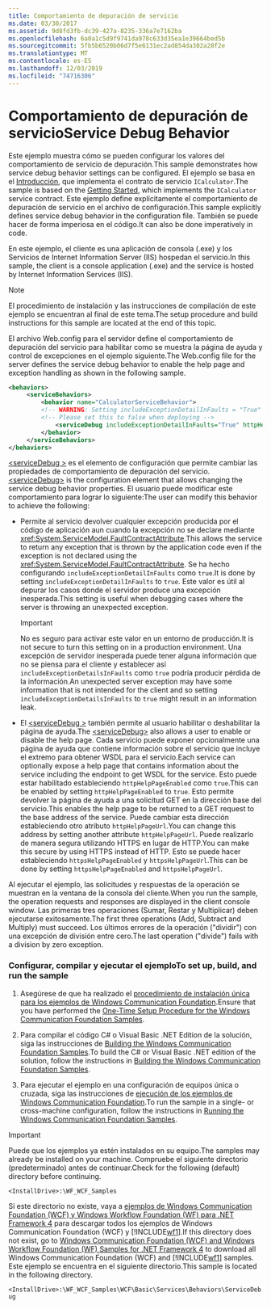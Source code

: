 ```yaml
---
title: Comportamiento de depuración de servicio
ms.date: 03/30/2017
ms.assetid: 9d8fd3fb-dc39-427a-8235-336a7e7162ba
ms.openlocfilehash: 6a0a1c5d9f9741da978c633d35ea1e39664bed5b
ms.sourcegitcommit: 5fb5b6520b06d7f5e6131ec2ad854da302a28f2e
ms.translationtype: MT
ms.contentlocale: es-ES
ms.lasthandoff: 12/03/2019
ms.locfileid: "74716306"
---
```

# <a name="service-debug-behavior"></a><span data-ttu-id="ae007-102">Comportamiento de depuración de servicio</span><span class="sxs-lookup"><span data-stu-id="ae007-102">Service Debug Behavior</span></span>

<span data-ttu-id="ae007-103">Este ejemplo muestra cómo se pueden configurar los valores del comportamiento de servicio de depuración.</span><span class="sxs-lookup"><span data-stu-id="ae007-103">This sample demonstrates how service debug behavior settings can be configured.</span></span> <span data-ttu-id="ae007-104">El ejemplo se basa en el [Introducción](../../../../docs/framework/wcf/samples/getting-started-sample.md), que implementa el contrato de servicio `ICalculator`.</span><span class="sxs-lookup"><span data-stu-id="ae007-104">The sample is based on the [Getting Started](../../../../docs/framework/wcf/samples/getting-started-sample.md), which implements the `ICalculator` service contract.</span></span> <span data-ttu-id="ae007-105">Este ejemplo define explícitamente el comportamiento de depuración de servicio en el archivo de configuración.</span><span class="sxs-lookup"><span data-stu-id="ae007-105">This sample explicitly defines service debug behavior in the configuration file.</span></span> <span data-ttu-id="ae007-106">También se puede hacer de forma imperiosa en el código.</span><span class="sxs-lookup"><span data-stu-id="ae007-106">It can also be done imperatively in code.</span></span>

<span data-ttu-id="ae007-107">En este ejemplo, el cliente es una aplicación de consola (.exe) y los Servicios de Internet Information Server (IIS) hospedan el servicio.</span><span class="sxs-lookup"><span data-stu-id="ae007-107">In this sample, the client is a console application (.exe) and the service is hosted by Internet Information Services (IIS).</span></span>

> [!NOTE]
> <span data-ttu-id="ae007-108">El procedimiento de instalación y las instrucciones de compilación de este ejemplo se encuentran al final de este tema.</span><span class="sxs-lookup"><span data-stu-id="ae007-108">The setup procedure and build instructions for this sample are located at the end of this topic.</span></span>

<span data-ttu-id="ae007-109">El archivo Web.config para el servidor define el comportamiento de depuración del servicio para habilitar como se muestra la página de ayuda y control de excepciones en el ejemplo siguiente.</span><span class="sxs-lookup"><span data-stu-id="ae007-109">The Web.config file for the server defines the service debug behavior to enable the help page and exception handling as shown in the following sample.</span></span>

```xml
<behaviors>
     <serviceBehaviors>
         <behavior name="CalculatorServiceBehavior">
         <!-- WARNING: Setting includeExceptionDetailInFaults = "True" could result in leaking secured server information to the client.-->
         <!-- Please set this to false when deploying -->
             <serviceDebug includeExceptionDetailInFaults="True" httpHelpPageEnabled="True"/>
         </behavior>
     </serviceBehaviors>
</behaviors>
```

<span data-ttu-id="ae007-110">[\<serviceDebug >](../../../../docs/framework/configure-apps/file-schema/wcf/servicedebug.md) es el elemento de configuración que permite cambiar las propiedades de comportamiento de depuración del servicio.</span><span class="sxs-lookup"><span data-stu-id="ae007-110">[\<serviceDebug>](../../../../docs/framework/configure-apps/file-schema/wcf/servicedebug.md) is the configuration element that allows changing the service debug behavior properties.</span></span> <span data-ttu-id="ae007-111">El usuario puede modificar este comportamiento para lograr lo siguiente:</span><span class="sxs-lookup"><span data-stu-id="ae007-111">The user can modify this behavior to achieve the following:</span></span>

- <span data-ttu-id="ae007-112">Permite al servicio devolver cualquier excepción producida por el código de aplicación aun cuando la excepción no se declare mediante <xref:System.ServiceModel.FaultContractAttribute>.</span><span class="sxs-lookup"><span data-stu-id="ae007-112">This allows the service to return any exception that is thrown by the application code even if the exception is not declared using the <xref:System.ServiceModel.FaultContractAttribute>.</span></span> <span data-ttu-id="ae007-113">Se ha hecho configurando `includeExceptionDetailInFaults` como `true`.</span><span class="sxs-lookup"><span data-stu-id="ae007-113">It is done by setting `includeExceptionDetailInFaults` to `true`.</span></span> <span data-ttu-id="ae007-114">Este valor es útil al depurar los casos donde el servidor produce una excepción inesperada.</span><span class="sxs-lookup"><span data-stu-id="ae007-114">This setting is useful when debugging cases where the server is throwing an unexpected exception.</span></span>

  > [!IMPORTANT]
  > <span data-ttu-id="ae007-115">No es seguro para activar este valor en un entorno de producción.</span><span class="sxs-lookup"><span data-stu-id="ae007-115">It is not secure to turn this setting on in a production environment.</span></span> <span data-ttu-id="ae007-116">Una excepción de servidor inesperada puede tener alguna información que no se piensa para el cliente y establecer así `includeExceptionDetailsInFaults` como `true` podría producir pérdida de la información.</span><span class="sxs-lookup"><span data-stu-id="ae007-116">An unexpected server exception may have some information that is not intended for the client and so setting `includeExceptionDetailsInFaults` to `true` might result in an information leak.</span></span>

- <span data-ttu-id="ae007-117">El [\<serviceDebug >](../../../../docs/framework/configure-apps/file-schema/wcf/servicedebug.md) también permite al usuario habilitar o deshabilitar la página de ayuda.</span><span class="sxs-lookup"><span data-stu-id="ae007-117">The [\<serviceDebug>](../../../../docs/framework/configure-apps/file-schema/wcf/servicedebug.md) also allows a user to enable or disable the help page.</span></span> <span data-ttu-id="ae007-118">Cada servicio puede exponer opcionalmente una página de ayuda que contiene información sobre el servicio que incluye el extremo para obtener WSDL para el servicio.</span><span class="sxs-lookup"><span data-stu-id="ae007-118">Each service can optionally expose a help page that contains information about the service including the endpoint to get WSDL for the service.</span></span> <span data-ttu-id="ae007-119">Esto puede estar habilitado estableciendo `httpHelpPageEnabled` como `true`.</span><span class="sxs-lookup"><span data-stu-id="ae007-119">This can be enabled by setting `httpHelpPageEnabled` to `true`.</span></span> <span data-ttu-id="ae007-120">Esto permite devolver la página de ayuda a una solicitud GET en la dirección base del servicio.</span><span class="sxs-lookup"><span data-stu-id="ae007-120">This enables the help page to be returned to a GET request to the base address of the service.</span></span> <span data-ttu-id="ae007-121">Puede cambiar esta dirección estableciendo otro atributo `httpHelpPageUrl`.</span><span class="sxs-lookup"><span data-stu-id="ae007-121">You can change this address by setting another attribute `httpHelpPageUrl`.</span></span> <span data-ttu-id="ae007-122">Puede realizarlo de manera segura utilizando HTTPS en lugar de HTTP.</span><span class="sxs-lookup"><span data-stu-id="ae007-122">You can make this secure by using HTTPS instead of HTTP.</span></span> <span data-ttu-id="ae007-123">Esto se puede hacer estableciendo `httpsHelpPageEnabled` y `httpsHelpPageUrl`.</span><span class="sxs-lookup"><span data-stu-id="ae007-123">This can be done by setting `httpsHelpPageEnabled` and `httpsHelpPageUrl`.</span></span>

<span data-ttu-id="ae007-124">Al ejecutar el ejemplo, las solicitudes y respuestas de la operación se muestran en la ventana de la consola del cliente.</span><span class="sxs-lookup"><span data-stu-id="ae007-124">When you run the sample, the operation requests and responses are displayed in the client console window.</span></span> <span data-ttu-id="ae007-125">Las primeras tres operaciones (Sumar, Restar y Multiplicar) deben ejecutarse exitosamente.</span><span class="sxs-lookup"><span data-stu-id="ae007-125">The first three operations (Add, Subtract and Multiply) must succeed.</span></span> <span data-ttu-id="ae007-126">Los últimos errores de la operación ("dividir") con una excepción de división entre cero.</span><span class="sxs-lookup"><span data-stu-id="ae007-126">The last operation ("divide") fails with a division by zero exception.</span></span>

### <a name="to-set-up-build-and-run-the-sample"></a><span data-ttu-id="ae007-127">Configurar, compilar y ejecutar el ejemplo</span><span class="sxs-lookup"><span data-stu-id="ae007-127">To set up, build, and run the sample</span></span>

1. <span data-ttu-id="ae007-128">Asegúrese de que ha realizado el [procedimiento de instalación única para los ejemplos de Windows Communication Foundation](../../../../docs/framework/wcf/samples/one-time-setup-procedure-for-the-wcf-samples.md).</span><span class="sxs-lookup"><span data-stu-id="ae007-128">Ensure that you have performed the [One-Time Setup Procedure for the Windows Communication Foundation Samples](../../../../docs/framework/wcf/samples/one-time-setup-procedure-for-the-wcf-samples.md).</span></span>

2. <span data-ttu-id="ae007-129">Para compilar el código C# o Visual Basic .NET Edition de la solución, siga las instrucciones de [Building the Windows Communication Foundation Samples](../../../../docs/framework/wcf/samples/building-the-samples.md).</span><span class="sxs-lookup"><span data-stu-id="ae007-129">To build the C# or Visual Basic .NET edition of the solution, follow the instructions in [Building the Windows Communication Foundation Samples](../../../../docs/framework/wcf/samples/building-the-samples.md).</span></span>

3. <span data-ttu-id="ae007-130">Para ejecutar el ejemplo en una configuración de equipos única o cruzada, siga las instrucciones de [ejecución de los ejemplos de Windows Communication Foundation](../../../../docs/framework/wcf/samples/running-the-samples.md).</span><span class="sxs-lookup"><span data-stu-id="ae007-130">To run the sample in a single- or cross-machine configuration, follow the instructions in [Running the Windows Communication Foundation Samples](../../../../docs/framework/wcf/samples/running-the-samples.md).</span></span>

> [!IMPORTANT]
> <span data-ttu-id="ae007-131">Puede que los ejemplos ya estén instalados en su equipo.</span><span class="sxs-lookup"><span data-stu-id="ae007-131">The samples may already be installed on your machine.</span></span> <span data-ttu-id="ae007-132">Compruebe el siguiente directorio (predeterminado) antes de continuar.</span><span class="sxs-lookup"><span data-stu-id="ae007-132">Check for the following (default) directory before continuing.</span></span>
>
> `<InstallDrive>:\WF_WCF_Samples`
>
> <span data-ttu-id="ae007-133">Si este directorio no existe, vaya a [ejemplos de Windows Communication Foundation (WCF) y Windows Workflow Foundation (WF) para .NET Framework 4](https://www.microsoft.com/download/details.aspx?id=21459) para descargar todos los ejemplos de Windows Communication Foundation (WCF) y [!INCLUDE[wf1](../../../../includes/wf1-md.md)].</span><span class="sxs-lookup"><span data-stu-id="ae007-133">If this directory does not exist, go to [Windows Communication Foundation (WCF) and Windows Workflow Foundation (WF) Samples for .NET Framework 4](https://www.microsoft.com/download/details.aspx?id=21459) to download all Windows Communication Foundation (WCF) and [!INCLUDE[wf1](../../../../includes/wf1-md.md)] samples.</span></span> <span data-ttu-id="ae007-134">Este ejemplo se encuentra en el siguiente directorio.</span><span class="sxs-lookup"><span data-stu-id="ae007-134">This sample is located in the following directory.</span></span>
>
> `<InstallDrive>:\WF_WCF_Samples\WCF\Basic\Services\Behaviors\ServiceDebug`
